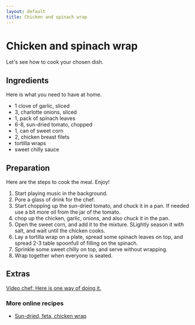 ```yaml
---
layout: default
title: Chicken and spinach wrap
---
```


# Chicken and spinach wrap

Let's see how to cook your chosen dish.

## Ingredients

Here is what you need to have at home.

* 1 clove of garlic, sliced
* 3, charlotte onions, sliced
* 1, pack of spinach leaves
* 6-8, sun-dried tomato, chopped
* 1, can of sweet corn
* 2, chicken breast filets
* tortilla wraps
* sweet chilly sauce

## Preparation

Here are the steps to cook the meal. Enjoy!

1. Start playing music in the background.
2. Pore a glass of drink for the chef.
3. Start chopping up the sun-dried tomato, and chuck it in a pan. If needed use a bit more oil from the jar of the tomato.
4. chop up the chicken, garlic, onions, and also chuck it in the pan. 
5. Open the sweet corn, and add it to the mixture. SLightly season it with salt, and wait until the chicken cooks.
6. Lay a tortilla wrap on a plate, spread some spinach leaves on top, and spread 2-3 table spoonfull of filling on the spinach. 
7. Sprinkle some sweet chilly on top, and serve without wrapping. 
8. Wrap together when everyone is seated.

## Extras

[Video chef: Here is one way of doing it.](https://www.youtube.com/watch?v=TadWhAGTAbE)

### More online recipes

* [Sun-dried, feta, chicken wrap](http://allrecipes.co.uk/recipe/29089/sun-dried-tomato--feta-and-chicken-wraps.aspx)